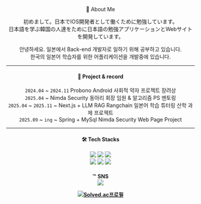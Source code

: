 <div align="center"><p>💬 About Me </p>
<p>初めまして。日本でIOS開発者として働くために勉強しています。<br>
日本語を学ぶ韓国の人達をために日本語の勉強アプリケーションとWebサイトを開発しています。</p>
<p>안녕하세요. 일본에서 Back-end 개발자로 일하기 위해 공부하고 있습니다. <br>
한국의 일본어 학습자를 위한 어플리케이션을 개발중에 있습니다.</p>

  
---


<h4> 📁 Project & record </h4>

`2024.04` ~ `2024.11` Probono Android 사회적 약자 프로젝트 장려상<br>
`2025.04` ~ Nimda Security 동아리 회장 임원 & 알고리즘 PS 멘토링<br>
`2025.04` ~ `2025.11` ~ Next.js + LLM RAG Rangchain 일본어 학습 튜터링 산학 과제 프로젝트<br>
`2025.09` ~ `ing` ~ Spring + MySql Nimda Security Web Page Project</p>

---  
<div align="center"><h4>🛠️ Tech Stacks</h4>
<img src="https://img.shields.io/badge/java-007396?style=flat&logo=java&logoColor=white"> 
<img src="https://img.shields.io/badge/c++-00599C?style=flat&logo=c%2B%2B&logoColor=white"> 
<img src="https://img.shields.io/badge/dart-0175C2?style=flat&logo=dart&logoColor=white"><br>
<img src="https://img.shields.io/badge/spring-6DB33F?style=flat&logo=spring&logoColor=white">
<img src="https://img.shields.io/badge/flutter-02569B?style=flat&logo=flutter&logoColor=white">
<img src="https://img.shields.io/badge/nextjs-000000?style=flat&logo=next.js&logoColor=white">
  
<h4>℡ SNS</4><br>
<a href="https://novlog.tistory.com/"><img src="https://img.shields.io/badge/Tistory-000000?style=flat-square&logo=tistory&logoColor=white"/></a>
  
[![Solved.ac프로필](http://mazassumnida.wtf/api/mini/generate_badge?boj=nov2pro)](https://solved.ac/nov2pro)

</div>
